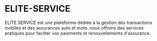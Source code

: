 # ELITE-SERVICE
ELITE SERVICE est une plateforme dédiée à la gestion des transactions mobiles et des assurances auto et moto. nous offrons des services pratiques pour facilter vos paiements et renouvellements d'assurance.
